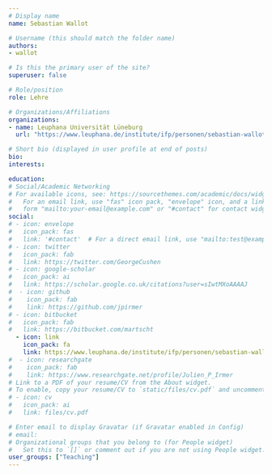 ```yaml
---
# Display name
name: Sebastian Wallot

# Username (this should match the folder name)
authors:
- wallot

# Is this the primary user of the site?
superuser: false

# Role/position
role: Lehre

# Organizations/Affiliations
organizations:
- name: Leuphana Universität Lüneburg
  url: "https://www.leuphana.de/institute/ifp/personen/sebastian-wallot.html"

# Short bio (displayed in user profile at end of posts)
bio:
interests:

education:
# Social/Academic Networking
# For available icons, see: https://sourcethemes.com/academic/docs/widgets/#icons
#   For an email link, use "fas" icon pack, "envelope" icon, and a link in the
#   form "mailto:your-email@example.com" or "#contact" for contact widget.
social:
# - icon: envelope
#   icon_pack: fas
#   link: '#contact'  # For a direct email link, use "mailto:test@example.org".
# - icon: twitter
#   icon_pack: fab
#   link: https://twitter.com/GeorgeCushen
# - icon: google-scholar
#   icon_pack: ai
#   link: https://scholar.google.co.uk/citations?user=sIwtMXoAAAAJ
#  - icon: github
#    icon_pack: fab
#    link: https://github.com/jpirmer
# - icon: bitbucket
#   icon_pack: fab
#   link: https://bitbucket.com/martscht
  - icon: link
    icon_pack: fa
    link: https://www.leuphana.de/institute/ifp/personen/sebastian-wallot.html
#  - icon: researchgate
#    icon_pack: fab
#    link: https://www.researchgate.net/profile/Julien_P_Irmer
# Link to a PDF of your resume/CV from the About widget.
# To enable, copy your resume/CV to `static/files/cv.pdf` and uncomment the lines below.
# - icon: cv
#   icon_pack: ai
#   link: files/cv.pdf

# Enter email to display Gravatar (if Gravatar enabled in Config)
# email:
# Organizational groups that you belong to (for People widget)
#   Set this to `[]` or comment out if you are not using People widget.
user_groups: ["Teaching"]
---
```

